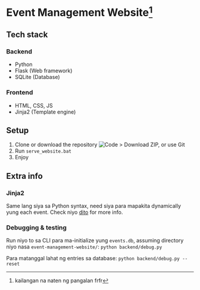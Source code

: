 # Event Management Website[^1]
[^1]: kailangan na naten ng pangalan frfr

## Tech stack
### Backend
- Python
- Flask (Web framework)
- SQLite (Database)
### Frontend
- HTML, CSS, JS
- Jinja2 (Template engine)

## Setup
1. Clone or download the repository ![Code > Download ZIP, or use Git](https://drive.google.com/file/d/10v2HA2h_dJwd8Mkx5uOPCHUhSEns6mB_/view)
2. Run `serve_website.bat`
3. Enjoy

## Extra info
### Jinja2
Same lang siya sa Python syntax, need siya para mapakita dynamically yung each event.
Check niyo [dito](https://documentation.bloomreach.com/engagement/docs/jinja-syntax) for more info.

### Debugging & testing
Run niyo to sa CLI para ma-initialize yung `events.db`, assuming directory niyo nasa `event-management-website/`:
`python backend/debug.py`

Para matanggal lahat ng entries sa database:
`python backend/debug.py --reset`
